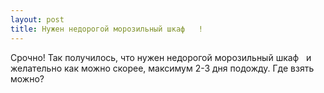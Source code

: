 ```yaml
---
layout: post 
title: Нужен недорогой морозильный шкаф ‌ ‌ ! 
--- 
```

Срочно! Так получилось, что нужен недорогой морозильный шкаф ‌ ‌ и желательно как можно скорее, максимум 2-3 дня подожду. Где взять можно?